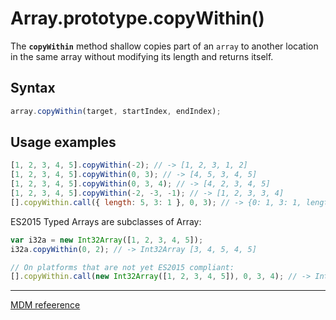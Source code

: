 # Array.prototype.copyWithin()

The **`copyWithin`** method shallow copies part of an `array` to another location in the same array without modifying its length and returns itself.

## Syntax

```js
array.copyWithin(target, startIndex, endIndex);
```

## Usage examples

```js
[1, 2, 3, 4, 5].copyWithin(-2); // -> [1, 2, 3, 1, 2]
[1, 2, 3, 4, 5].copyWithin(0, 3); // -> [4, 5, 3, 4, 5]
[1, 2, 3, 4, 5].copyWithin(0, 3, 4); // -> [4, 2, 3, 4, 5]
[1, 2, 3, 4, 5].copyWithin(-2, -3, -1); // -> [1, 2, 3, 3, 4]
[].copyWithin.call({ length: 5, 3: 1 }, 0, 3); // -> {0: 1, 3: 1, length: 5}
```

ES2015 Typed Arrays are subclasses of Array:

```js
var i32a = new Int32Array([1, 2, 3, 4, 5]);
i32a.copyWithin(0, 2); // -> Int32Array [3, 4, 5, 4, 5]

// On platforms that are not yet ES2015 compliant:
[].copyWithin.call(new Int32Array([1, 2, 3, 4, 5]), 0, 3, 4); // -> Int32Array [4, 2, 3, 4, 5]
```

---

[MDM refeerence](https://developer.mozilla.org/en-US/docs/Web/JavaScript/Reference/Global_Objects/Array/copyWithin)
